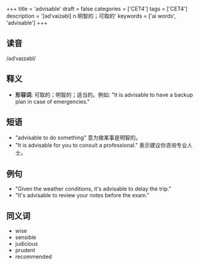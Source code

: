 +++
title = 'advisable'
draft = false
categories = ['CET4']
tags = ['CET4']
description = '[ədˈvaizəbl] n.明智的；可取的'
keywords = ['ai words', 'advisable']
+++

## 读音
/ədˈvaɪzəbl/

## 释义
- **形容词**: 可取的；明智的；适当的。例如: "It is advisable to have a backup plan in case of emergencies."

## 短语
- "advisable to do something" 意为做某事是明智的。
- "It is advisable for you to consult a professional." 表示建议你咨询专业人士。

## 例句
- "Given the weather conditions, it's advisable to delay the trip."
- "It's advisable to review your notes before the exam."

## 同义词
- wise
- sensible
- judicious
- prudent
- recommended
